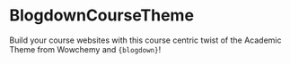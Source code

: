 # BlogdownCourseTheme
Build your course websites with this course centric twist of the Academic Theme from Wowchemy and `{blogdown}`!
